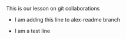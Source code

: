 This is our lesson on git collaborations

- I am adding this line to alex-readme branch

- I am a test line
